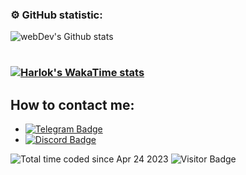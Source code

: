### ⚙️ GitHub statistic:

<table>
      <img align="center" src="http://github-readme-streak-stats.herokuapp.com?user=armas3er&theme=dark&background=000000" alt="webDev's Github stats" />
</table>

### [![Harlok's WakaTime stats](https://github-readme-stats.vercel.app/api/wakatime?username=@armaster)](https://github.com/armas3er/github-readme-stats)

## How to contact me:

- [![Telegram Badge](https://img.shields.io/badge/-Telegram-blue?style=flat&logo=Telegram&logoColor=white)](https://t.me/qwoe1x)
- [![Discord Badge](https://img.shields.io/badge/-Discord-blue?style=flat&logo=Discord&logoColor=white)](https://discordapp.com/users/852586781727916073)

<img src="https://wakatime.com/badge/user/9efbec17-d50f-46da-bb0c-8d4b15114d29.svg" alt="Total time coded since Apr 24 2023" /></a>
![Visitor Badge](https://visitor-badge.laobi.icu/badge?page_id=@armaster)
